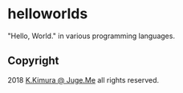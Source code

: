 # helloworlds

"Hello, World." in various programming languages.

## Copyright

2018 [K.Kimura @ Juge.Me](https://github.com/dotnsf) all rights reserved.





